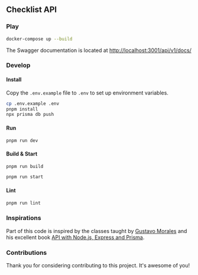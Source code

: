 ## Checklist API

### Play

```sh
docker-compose up --build
```

The Swagger documentation is located at [http://localhost:3001/api/v1/docs/](http://localhost:3001/api/v1/docs/)

### Develop

#### Install

Copy the `.env.example` file to `.env` to set up environment variables.

```sh
cp .env.example .env
pnpm install
npx prisma db push
```

#### Run

```sh
pnpm run dev
```

#### Build & Start

```sh
pnpm run build
```

```sh
pnpm run start
```

#### Lint

```sh
pnpm run lint
```

### Inspirations

Part of this code is inspired by the classes taught by [Gustavo Morales](https://github.com/gmoralesc)
and his excellent book [API with Node.js, Express and Prisma](https://leanpub.com/api-with-nodejs-express-and-prisma).

### Contributions

Thank you for considering contributing to this project. It's awesome of you!
